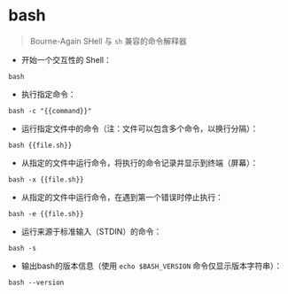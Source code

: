 # bash

> Bourne-Again SHell
> 与 `sh` 兼容的命令解释器

- 开始一个交互性的 Shell：

`bash`

- 执行指定命令：

`bash -c "{{command}}"`

- 运行指定文件中的命令（注：文件可以包含多个命令，以换行分隔）：

`bash {{file.sh}}`

- 从指定的文件中运行命令，将执行的命令记录并显示到终端（屏幕）：

`bash -x {{file.sh}}`

- 从指定的文件中运行命令，在遇到第一个错误时停止执行：

`bash -e {{file.sh}}`

- 运行来源于标准输入（STDIN）的命令：

`bash -s`

- 输出bash的版本信息（使用 `echo $BASH_VERSION` 命令仅显示版本字符串）：

`bash --version`

[#]: contributors: ([柳旺呀]，[琳小梁]，[　]，[󠀀]，[王兴宇，Linux & BC]，[Datura stramonium L.]，[꯭F꯭i꯭n꯭d꯭e꯭r꯭]，[Frederick])